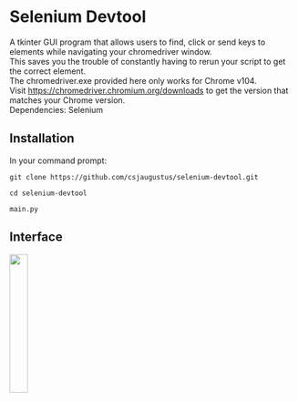 # Selenium Devtool
A tkinter GUI program that allows users to find, click or send keys to elements while navigating your chromedriver window.<br/>
This saves you the trouble of constantly having to rerun your script to get the correct element.<br/>
The chromedriver.exe provided here only works for Chrome v104. <br/>
Visit https://chromedriver.chromium.org/downloads to get the version that matches your Chrome version.<br/>
Dependencies: Selenium

## Installation
In your command prompt:
```
git clone https://github.com/csjaugustus/selenium-devtool.git
```
```
cd selenium-devtool
```
```
main.py
```

## Interface
<img src="https://user-images.githubusercontent.com/61149391/187141548-f1d71a99-3c8e-4f68-9e59-a80cba60e17b.png" width=25% height=25%>

